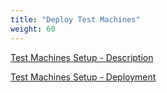 ```yaml
---
title: "Deploy Test Machines"
weight: 60
---
```


[Test Machines Setup - Description](/60_deploy_test_machines/1_test_machines_setup.md)

[Test Machines Setup - Deployment](/60_deploy_test_machines/2_deployment.md)
